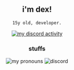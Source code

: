 <div align="center">
  <h2>i'm dex!</h2>  
  <p><code>15y old, developer.</code></p>
  <a href="https://discord.com/users/884871236528771113">
    <img alt="my discord activity" src="https://lanyard.cnrad.dev/api/884871236528771113?bg=18191c&borderRadius=5px" />
  </a>
  
<h3>stuffs</h3>

</a>
<img alt="my pronouns" src="https://img.shields.io/endpoint?color=%23fff&label=my%20pronouns%3A&logo=handshake&logoColor=%23fff&url=https%3A%2F%2Fpronoundb.org%2Fshields%2F6396950f95ed6674fbc90f12" />
<img alt="discord" src="https://img.shields.io/static/v1?label=my%20discord%3A&message=@dex.arturia&color=5865F2&logo=discord&logoColor=white" />
</div>
